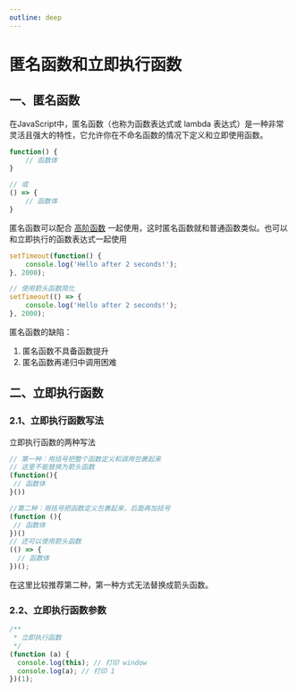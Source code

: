 ```yaml
---
outline: deep
---
```


# 匿名函数和立即执行函数

## 一、匿名函数

在JavaScript中，匿名函数（也称为函数表达式或 lambda 表达式）是一种非常灵活且强大的特性，它允许你在不命名函数的情况下定义和立即使用函数。

```javascript
function() {
    // 函数体
}

// 或
() => {
    // 函数体
}
```

匿名函数可以配合 [高阶函数](./higher-function) 一起使用，这时匿名函数就和普通函数类似。也可以和立即执行的函数表达式一起使用

```javascript
setTimeout(function() {
    console.log('Hello after 2 seconds!');
}, 2000);

// 使用箭头函数简化
setTimeout(() => {
    console.log('Hello after 2 seconds!');
}, 2000);
```

匿名函数的缺陷：

1. 匿名函数不具备函数提升
2. 匿名函数再递归中调用困难

## 二、立即执行函数

### 2.1、立即执行函数写法

立即执行函数的两种写法

```javascript
// 第一种：用括号把整个函数定义和调用包裹起来
// 这里不能替换为箭头函数
(function(){
 // 函数体
}())

//第二种：用括号把函数定义包裹起来，后面再加括号
(function (){
 // 函数体
})()
// 还可以使用箭头函数
(() => {
  // 函数体
})();
```

在这里比较推荐第二种，第一种方式无法替换成箭头函数。

### 2.2、立即执行函数参数

```javascript
/**
 * 立即执行函数
 */
(function (a) {
  console.log(this); // 打印 window
  console.log(a); // 打印 1
})(1);
```



